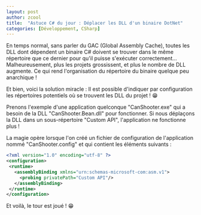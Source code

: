 ```yaml
---
layout: post
author: zcool
title:  "Astuce C# du jour : Déplacer les DLL d'un binaire DotNet"
categories: [Développement, CSharp]
---
```


En temps normal, sans parler du GAC (Global Assembly Cache), toutes les DLL dont
dépendent un binaire C# doivent se trouver dans le même répertoire que ce dernier
pour qu'il puisse s'exécuter correctement… Malheureusement, plus les projets grossissent,
et plus le nombre de DLL augmente. Ce qui rend l'organisation du répertoire du binaire
quelque peu anarchique !

Et bien, voici la solution miracle : Il est possible d'indiquer par configuration les
répertoires potentiels où se trouvent les DLL du projet ! :grin:

Prenons l'exemple d'une application quelconque "CanShooter.exe" qui a besoin de la
DLL "CanShooter.Bean.dll" pour fonctionner. Si nous déplaçons la DLL dans un
sous-répertoire "Custom API", l'application ne fonctionne plus !

La magie opère lorsque l'on créé un fichier de configuration de l'application nommé
"CanShooter.config" et qui contient les éléments suivants :

```xml
<?xml version="1.0" encoding="utf-8" ?>
<configuration>
 <runtime>
   <assemblyBinding xmlns="urn:schemas-microsoft-com:asm.v1">
     <probing privatePath="Custom API"/>
   </assemblyBinding>
 </runtime>
</configuration>
```

Et voilà, le tour est joué ! :grin: